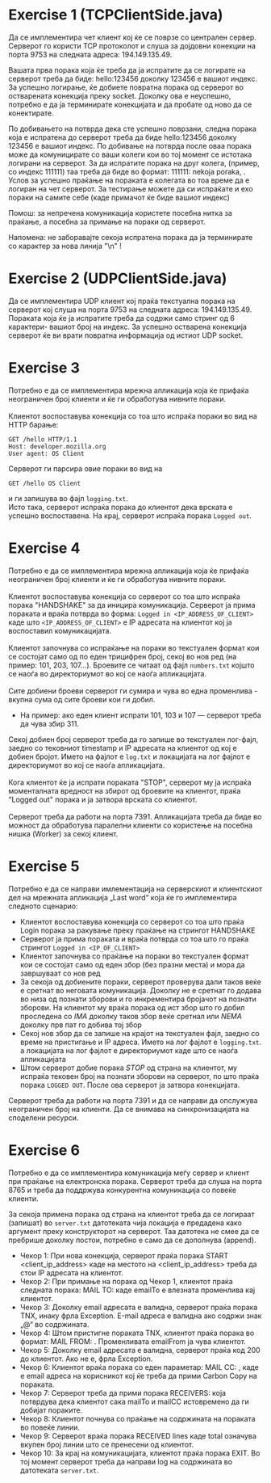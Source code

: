 # Exercise 1 (TCPClientSide.java)

Да се имплементира чет клиент кој ќе се поврзе со централен сервер. Серверот го користи TCP протоколот и слуша за дојдовни конекции на порта 9753 на следната адреса: 194.149.135.49.

Вашата прва порака која ќе треба да ја испратите да се логирате на серверот треба да биде: hello:123456 доколку 123456 е вашиот индекс. За успешно логирање, ќе добиете повратна порака од серверот во остварената конекција преку socket. Доколку ова е неуспешно, потребно е да ја терминирате конекцијата и да пробате од ново да се конектирате.


По добивањето на потврда дека сте успешно поврзани, следна порака која е испратена до серверот треба да биде hello:123456 доколку 123456 е вашиот индекс. По добивање на потврда после оваа порака може да комуницирате со ваши колеги кои во тој момент се истотака логирани на серверот. За да испратите порака на друг колега, (пример, со индекс 111111) таа треба да биде во формат: 111111: nekoja poraka, . Услов за успешно праќање на пораката е колегата во тоа време да е логиран на чет серверот. За тестирање можете да си испраќате и ехо пораки на самите себе (каде примачот ќе биде вашиот индекс)


Помош: за непречена комуникација користете посебна нитка за праќање, а посебна за примање на пораки од серверот.

Напомена: не заборавајте секоја испратена порака да ја терминирате со карактер за нова линија "\n" !

# Exercise 2 (UDPClientSide.java)
Да се имплементира UDP клиент кој праќа текстуална порака на серверот кој слуша на порта 9753 на следната адреса: 194.149.135.49. Пораката која ќе ја испратите треба да содржи само стринг од 6 карактери- вашиот број на индекс. За успешно остварена конекција серверот ќе ви врати повратна информација од истиот UDP socket.

# Exercise 3
Потребно е да се имплементира мрежна апликација која ќе прифаќа неограничен број клиенти и ќе ги обработува нивните пораки.
<br><br>
Клиентот воспоставува конекција со тоа што испраќа пораки во вид на HTTP барање:
```
GET /hello HTTP/1.1
Host: developer.mozilla.org
User agent: OS Client
```
Серверот ги парсира овие пораки во вид на
```
GET /hello OS Client
```
и ги запишува во фајл ```logging.txt```. <br>
Исто така, серверот испраќа порака до клиентот дека врската е успешно воспоставена.
На крај, серверот испраќа порака ```Logged out```.

# Exercise 4
Потребно е да се имплементира мрежна апликација која ќе прифаќа неограничен број клиенти и ќе ги обработува нивните пораки.
<br><br>
Клиентот воспоставува конекција со серверот со тоа што испраќа порака "HANDSHAKE" за да иницира комуникација.
Серверот ја прима пораката и враќа потврда во форма:
```Logged in <IP_ADDRESS_OF_CLIENT>```
каде што ```<IP_ADDRESS_OF_CLIENT>``` е IP адресата на клиентот кој ја воспоставил комуникацијата.
<br><br>
Клиентот започнува со испраќање на пораки во текстуален формат кои се состојат само од по еден трицифрен број, секој во нов ред (на пример: 101, 203, 107...). Броевите се читаат од фајл ```numbers.txt``` којшто се наоѓа во директориумот во кој се наоѓа апликацијата.
<br><br>
Сите добиени броеви серверот ги сумира и чува во една променлива - вкупна сума од сите броеви кои ги добил.
- На пример: ако еден клиент испрати 101, 103 и 107 — серверот треба да чува збир 311.


Секој добиен број серверот треба да го запише во текстуален лог-фајл, заедно со тековниот timestamp и IP адресата на клиентот од кој е добиен бројот. Името на фајлот е ```log.txt``` и локацијата на лог фајлот е директориумот во кој се наоѓа апликацијата.
<br><br>
Кога клиентот ќе ја испрати пораката "STOP", серверот му ја испраќа моменталната вредност на збирот од броевите на клиентот, праќа "Logged out" порака и ја затвора врската со клиентот.
<br><br>
Серверот треба да работи на порта 7391.
Апликацијата треба да биде во можност да обработува паралелни клиенти со користење на посебна нишка (Worker) за секој клиент.

# Exercise 5
Потребно е да се направи имлементација на серверскиот и клиентскиот дел на мрежната апликација „Last word“ која ќе го имплементира следното сценарио:
- Клиентот воспоставува конекција со серверот со тоа што праќа Login порака за ракување преку праќање на стрингот HANDSHAKE
- Серверот ја прима пораката и враќа потврда со тоа што го праќа стрингот ```Logged in <IP_OF_CLIENT>```
- Клиентот започнува со праќање на пораки во текстуален формат кои се состојат само од еден збор (без празни места) и мора да завршуваат со нов ред
- За секоја од добиените пораки, серверот проверува дали таков веќе е сретнат во неговата комуникација. Доколку не е сретнат го додава во низа од познати зборови и го инкрементира бројачот на познати зборови. На клиентот му враќа порака од ист збор што го добил проследена со _IMA_ доколку таков збор веќе сретнал или _NEMA_ доколку прв пат го добива тој збор
- Секој нов збор да се запише на крајот на текстуален фајл, заедно со време на пристигање и IP адреса. Името на лог фајлот е ```logging.txt```. а локацијата на лог фајлот е директориумот каде што се наоѓа апликацијата
- Штом серверот добие порака _STOP_ од страна на клиентот, му испраќа тековен број на познати зборови на серверот, по што праќа порака ```LOGGED OUT```. После ова серверот ја затвора конекцијата.

Серверот треба да работи на порта 7391 и да се направи да опслужува неограничен број на клиенти. Да се внимава на синхронизацијата на споделени ресурси.

# Exercise 6
Потребно е да се имплементира комуникација меѓу сервер и клиент при праќање на електронска порака. Серверот треба да слуша на порта 8765 и треба да поддржува конкурентна комуникација со повеќе клиенти.

За секоја примена порака од страна на клиентот треба да се логираат (запишат) во ```server.txt``` датотеката чија локација е предадена како аргумент преку конструкторот на серверот. Таа датотека не смее да се пребрише доколку постои, потребно е само да се дополнува (append).

- Чекор 1: При нова конекција, серверот праќа поракa START <client_ip_address> каде на местото на <client_ip_address> треба да стои IP адресата на клиентот.
- Чекор 2: При примање на поракa од Чекор 1, клиентот праќа следната поракa: MAIL TO: <emailTo> каде emailTo е влезната променлива кај клиентот.
- Чекор 3: Доколку email адресата е валидна, серверот праќа поракa TNX, инаку фрла Exception. Е-mail адреса е валидна ако содржи знак „@“ во содржината.
- Чекор 4: Штом пристигне пораката TNX, клиентот праќа поракa во формат: MAIL FROM: <emailFrom>. Променливата emailFrom ја чува клиентот.
- Чекор 5: Доколку email адресата е валидна, серверот праќа код 200 до клиентот. Ако не е, фрла Exception.
- Чекор 6: Клиентот враќа порака со еден параметар: MAIL CC: <mailCC>, каде <mailCC> е email адреса на корисникот кој ќе треба да прими Carbon Copy на пораката.
- Чекор 7: Серверот треба да прими порака RECEIVERS: <mailTo> <mailCC> која потврдува дека клиентот сака mailTo и mailCC истовремено да ги добијат пораките.
- Чекор 8: Клиентот почнува со праќање на содржината на пораката во повеќе линии.
- Чекор 9: Серверот враќа порака RECEIVED <total> lines каде total означува вкупен број линии што се пренесени од клиентот.
- Чекор 10: За крај на комуникацијата, клиентот праќа поракa EXIT. Во тој момент серверот треба да направи log на содржината во датотеката ```server.txt```.


